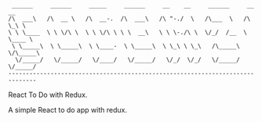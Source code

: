 
     ______     ______     _____     ______     __    __     ______     __  __    
    /\  ___\   /\  __ \   /\  __-.  /\  ___\   /\ "-./  \   /\___  \   /\ \_\ \   
    \ \ \____  \ \ \/\ \  \ \ \/\ \ \ \  __\   \ \ \-./\ \  \/_/  /__  \ \____ \  
     \ \_____\  \ \_____\  \ \____-  \ \_____\  \ \_\ \ \_\   /\_____\  \/\_____\ 
      \/_____/   \/_____/   \/____/   \/_____/   \/_/  \/_/   \/_____/   \/_____/
    ------------------------------------------------------------------------------ 


React To Do with Redux.

A simple React to do app with redux.